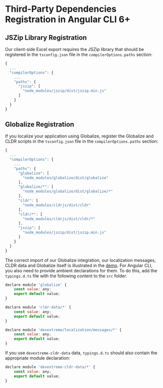 # Third-Party Dependencies Registration in Angular CLI 6+

## JSZip Library Registration ##

Our client-side Excel export requires the JSZip library that should be registered in the `tsconfig.json` file in the `compilerOptions.paths` section:

```js
{
  ...
  "compilerOptions": {
    ...
    "paths": {
      "jszip": [
        "node_modules/jszip/dist/jszip.min.js"
      ]
    }
  }
}
```

## Globalize Registration ##

If you localize your application using Globalize, register the Globalize and CLDR scripts in the `tsconfig.json` file in the `compilerOptions.paths` section:

```js
{
  ...
  "compilerOptions": {
    ...
    "paths": {
      "globalize": [
        "node_modules/globalize/dist/globalize"
      ],
      "globalize/*": [
        "node_modules/globalize/dist/globalize/*"
      ],
      "cldr": [
        "node_modules/cldrjs/dist/cldr"
      ],
      "cldr/*": [
        "node_modules/cldrjs/dist/cldr/*"
      ],
      "jszip": [
        "node_modules/jszip/dist/jszip.min.js"
      ]
    }
  }
}
```

The correct import of our Globalize integration, our localization messages, CLDR data and Globalize itself is illustrated in the [demo](https://js.devexpress.com/Demos/WidgetsGallery/Demo/Localization/UsingGlobalize/Angular). For Angular CLI, you also need to provide ambient declarations for them. To do this, add the `typings.d.ts` file with the following content to the `src` folder.

```js
declare module 'globalize' {
    const value: any;
    export default value;
}

declare module 'cldr-data/*' {
    const value: any;
    export default value;
}

declare module 'devextreme/localization/messages/*' {
    const value: any;
    export default value;
}
```

If you use `devextreme-cldr-data` data, `typings.d.ts` should also contain the appropriate module declaration:
 
```js
declare module 'devextreme-cldr-data/*' {
    const value: any;
    export default value;
}
```
